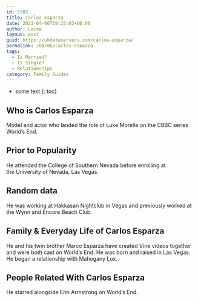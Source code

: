 ```yaml
---
id: 5302
title: Carlos Esparza
date: 2021-04-06T19:25:03+00:00
author: Laima
layout: post
guid: https://ukdataservers.com/carlos-esparza/
permalink: /04/06/carlos-esparza
tags:
  - Is Married?
  - Is Single?
  - Relationships
category: Family Guides
---
```


* some text
{: toc}


## Who is Carlos Esparza
                  
                  
                  
Model and actor who landed the role of Luke Morelle on the CBBC series World&#8217;s End.
                  
              
            
              
            
                
                
                
## Prior to Popularity
                  
                  
                  
He attended the College of Southern Nevada before enrolling at the University of Nevada, Las Vegas.
                  
              
            
              
            
                
                
                
## Random data
                  
                  
                  
He was working at Hakkasan Nightclub in Vegas and previously worked at the Wynn and Encore Beach Club.
                  
              
            
              
            
                
                
                
## Family & Everyday Life of Carlos Esparza
                  
                  
                  
He and his twin brother Marco Esparza have created Vine videos together and were both cast on World&#8217;s End. He was born and raised in Las Vegas. He began a relationship with Mahogany Lox.
                  
              
            
              
            
                
                
                
## People Related With Carlos Esparza
                  
                  
                  
He starred alongside Erin Armstrong on World&#8217;s End.
                  
              
            
              
            
                
              
            
              
              
            
            
              
            
          
          
          